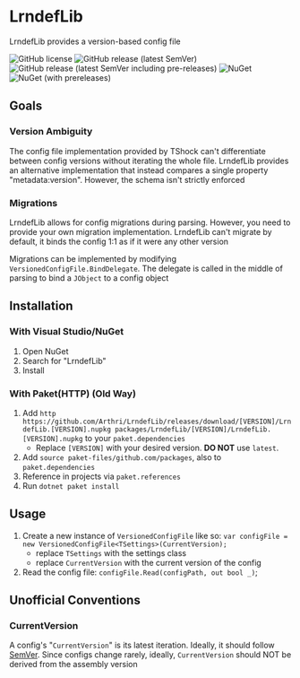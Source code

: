 # LrndefLib
LrndefLib provides a version-based config file

![GitHub license](https://img.shields.io/github/license/Arthri/LrndefLib?style=flat-square "License")
![GitHub release (latest SemVer)](https://img.shields.io/github/v/release/Arthri/LrndefLib?sort=semver&style=flat-square "Latest GitHub Release")
![GitHub release (latest SemVer including pre-releases)](https://img.shields.io/github/v/release/Arthri/LrndefLib?include_prereleases&sort=semver&style=flat-square "Latest GitHub Release(including Pre-Releases)")
![NuGet](https://img.shields.io/nuget/v/LrndefLib?style=flat-square "Latest NuGet Release")
![NuGet (with prereleases)](https://img.shields.io/nuget/vpre/LrndefLib?style=flat-square "Latest NuGet Release(including Pre-Releases)")

## Goals

### Version Ambiguity
The config file implementation provided by TShock can't differentiate between config versions without iterating the whole file. LrndefLib provides an alternative implementation that instead compares a single property "metadata:version". However, the schema isn't strictly enforced

### Migrations
LrndefLib allows for config migrations during parsing. However, you need to provide your own migration implementation. LrndefLib can't migrate by default, it binds the config 1:1 as if it were any other version

Migrations can be implemented by modifying `VersionedConfigFile.BindDelegate`. The delegate is called in the middle of parsing to bind a `JObject` to a config object

## Installation

### With Visual Studio/NuGet
1. Open NuGet
2. Search for "LrndefLib"
3. Install

### With Paket(HTTP) (Old Way)
1. Add `http https://github.com/Arthri/LrndefLib/releases/download/[VERSION]/LrndefLib.[VERSION].nupkg packages/LrndefLib/[VERSION]/LrndefLib.[VERSION].nupkg` to your `paket.dependencies`
    - Replace `[VERSION]` with your desired version. **DO NOT** use `latest`.
2. Add `source paket-files/github.com/packages`, also to `paket.dependencies`
3. Reference in projects via `paket.references`
4. Run `dotnet paket install`

## Usage
1. Create a new instance of `VersionedConfigFile` like so: `var configFile = new VersionedConfigFile<TSettings>(CurrentVersion);`
    - replace `TSettings` with the settings class
    - replace `CurrentVersion` with the current version of the config
2. Read the config file: `configFile.Read(configPath, out bool _)`;

## Unofficial Conventions

### CurrentVersion
A config's "`CurrentVersion`" is its latest iteration. Ideally, it should follow [SemVer][SemVer]. Since configs change rarely, ideally, `CurrentVersion` should NOT be derived from the assembly version





<!-- DEFINITIONS -->
[SemVer]: https://semver.org/
